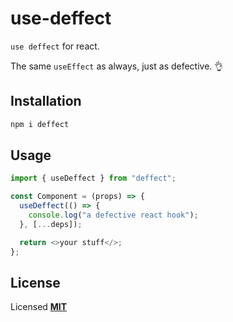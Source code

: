 # use-deffect

`use deffect` for react.

The same `useEffect` as always, just as defective. 👌

## Installation

```bash
npm i deffect
```

## Usage

```js
import { useDeffect } from "deffect";

const Component = (props) => {
  useDeffect(() => {
    console.log("a defective react hook");
  }, [...deps]);

  return <>your stuff</>;
};
```

## License

Licensed **[MIT](https://github.com/diegoulloao/use-deffect/blob/main/LICENSE)**
